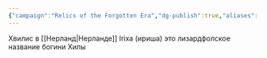 ```yaml
---
{"campaign":"Relics of the Forgotten Era","dg-publish":true,"aliases":["Irixa","Ириша"],"permalink":"/hvilis/","dgPassFrontmatter":true}
---
```


Хвилис в [[Нерланд\|Нерланде]]
Irixa (ириша) это лизардфолское название богини Хилы